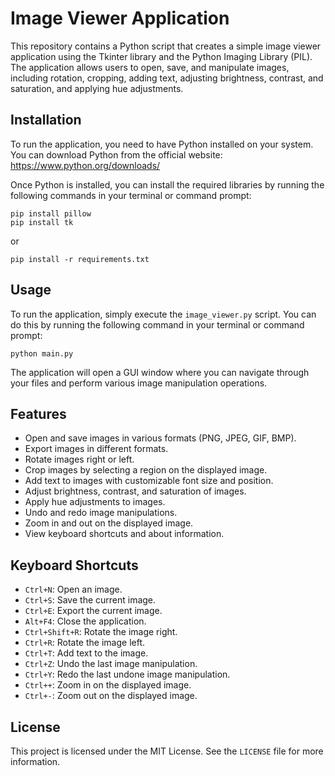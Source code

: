 # Image Viewer Application

This repository contains a Python script that creates a simple image viewer application using the Tkinter library and the Python Imaging Library (PIL). The application allows users to open, save, and manipulate images, including rotation, cropping, adding text, adjusting brightness, contrast, and saturation, and applying hue adjustments.

## Installation

To run the application, you need to have Python installed on your system. You can download Python from the official website: https://www.python.org/downloads/

Once Python is installed, you can install the required libraries by running the following commands in your terminal or command prompt:

```
pip install pillow
pip install tk
```
or 

```
pip install -r requirements.txt
```

## Usage

To run the application, simply execute the `image_viewer.py` script. You can do this by running the following command in your terminal or command prompt:

```
python main.py
```

The application will open a GUI window where you can navigate through your files and perform various image manipulation operations.

## Features

- Open and save images in various formats (PNG, JPEG, GIF, BMP).
- Export images in different formats.
- Rotate images right or left.
- Crop images by selecting a region on the displayed image.
- Add text to images with customizable font size and position.
- Adjust brightness, contrast, and saturation of images.
- Apply hue adjustments to images.
- Undo and redo image manipulations.
- Zoom in and out on the displayed image.
- View keyboard shortcuts and about information.

## Keyboard Shortcuts

- `Ctrl+N`: Open an image.
- `Ctrl+S`: Save the current image.
- `Ctrl+E`: Export the current image.
- `Alt+F4`: Close the application.
- `Ctrl+Shift+R`: Rotate the image right.
- `Ctrl+R`: Rotate the image left.
- `Ctrl+T`: Add text to the image.
- `Ctrl+Z`: Undo the last image manipulation.
- `Ctrl+Y`: Redo the last undone image manipulation.
- `Ctrl++`: Zoom in on the displayed image.
- `Ctrl+-`: Zoom out on the displayed image.

## License

This project is licensed under the MIT License. See the `LICENSE` file for more information.